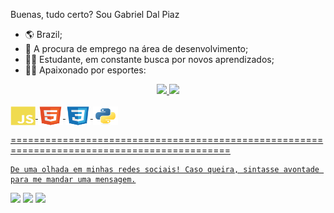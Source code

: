 Buenas, tudo certo? Sou Gabriel Dal Piaz


- 🌎 Brazil;
- 🚨 A procura de emprego na área de desenvolvimento;
- 👨‍🎓 Estudante, em constante busca por novos aprendizados;
- 🙋‍♂️ Apaixonado por esportes:

<div align="center">
  <a href="https://github.com/gabrieldalpiaz">
  <img height="180em" src="https://github-readme-stats.vercel.app/api?username=gabrieldalpiaz&show_icons=true&theme=dark&include_all_commits=true&count_private=true"/>
  <img height="180em" src="https://github-readme-stats.vercel.app/api/top-langs/?username=gabrieldalpiaz&layout=compact&langs_count=7&theme=dracula"/>
</div>
  
  <div style="display: inline_block"><br>
  <img align="center" alt="Rafa-Js" height="30" width="40" src="https://raw.githubusercontent.com/devicons/devicon/master/icons/javascript/javascript-plain.svg">
  <img align="center" alt="Rafa-HTML" height="30" width="40" src="https://raw.githubusercontent.com/devicons/devicon/master/icons/html5/html5-original.svg">
  <img align="center" alt="Rafa-CSS" height="30" width="40" src="https://raw.githubusercontent.com/devicons/devicon/master/icons/css3/css3-original.svg">
  <img align="center" alt="Rafa-Python" height="30" width="40" src="https://raw.githubusercontent.com/devicons/devicon/master/icons/python/python-original.svg">
   
   ============================================================================================
    
    De uma olhada em minhas redes sociais! Caso queira, sintasse avontade para me mandar uma mensagem.
     
   
<div> 

  <a href="https://instagram.com/gabrieldalpiazz" target="_blank"><img src="https://img.shields.io/badge/-Instagram-%23E4405F?style=for-the-badge&logo=instagram&logoColor=white" target="_blank"></a>
  <a href = "mailto:gabrieldalpiaz19@gmail.com"><img src="https://img.shields.io/badge/-Gmail-%23333?style=for-the-badge&logo=gmail&logoColor=white" target="_blank"></a>
  <a href="https://www.linkedin.com/in/gabriel-dal-piaz-537061234" target="_blank"><img src="https://img.shields.io/badge/-LinkedIn-%230077B5?style=for-the-badge&logo=linkedin&logoColor=white" target="_blank"></a> 
 
